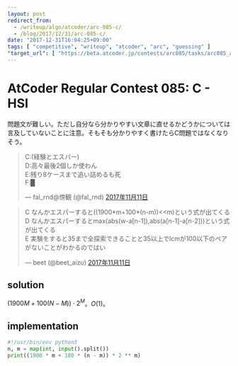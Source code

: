 ```yaml
---
layout: post
redirect_from:
  - /writeup/algo/atcoder/arc-085-c/
  - /blog/2017/12/31/arc-085-c/
date: "2017-12-31T16:04:25+09:00"
tags: [ "competitive", "writeup", "atcoder", "arc", "guessing" ]
"target_url": [ "https://beta.atcoder.jp/contests/arc085/tasks/arc085_a" ]
---
```


# AtCoder Regular Contest 085: C - HSI

問題文が難しい。ただし自分なら分かりやすい文章に直せるかどうかについては言及していないことに注意。そもそも分かりやすく書けたらC問題ではなくなりそう。

<blockquote class="twitter-tweet" data-lang="ja"><p lang="ja" dir="ltr">C:(経験とエスパー)<br>D:高々最後2個しか使わん<br>E:残り8ケースまで追い詰めるも死<br>F:█</p>&mdash; fal_rnd@傍観 (@fal_rnd) <a href="https://twitter.com/fal_rnd/status/929343584981065728?ref_src=twsrc%5Etfw">2017年11月11日</a></blockquote>
<script async src="https://platform.twitter.com/widgets.js" charset="utf-8"></script>

<blockquote class="twitter-tweet" data-lang="ja"><p lang="ja" dir="ltr">C なんかエスパーすると((1900*m+100*(n-m))&lt;&lt;m)という式が出てくる<br>D なんかエスパーするとmax(abs(w-a[n-1]),abs(a[n-1]-a[n-2]))という式が出てくる<br>E 実験をすると35まで全探索できることと35以上でlcmが100以下のペアがないことがわかるのではい</p>&mdash; beet (@beet_aizu) <a href="https://twitter.com/beet_aizu/status/929343085988823041?ref_src=twsrc%5Etfw">2017年11月11日</a></blockquote>
<script async src="https://platform.twitter.com/widgets.js" charset="utf-8"></script>

## solution

$(1900M + 100(N - M)) \cdot 2^M$。$O(1)$。

## implementation

``` python
#!/usr/bin/env python3
n, m = map(int, input().split())
print((1900 * m + 100 * (n - m)) * 2 ** m)
```
